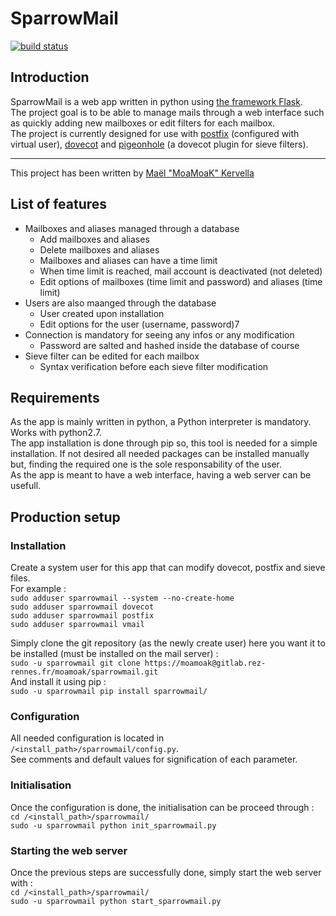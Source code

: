 # SparrowMail

[![build status](https://gitlab.rez-rennes.fr/moamoak/sparrowmail/badges/master/build.svg)](https://gitlab.rez-rennes.fr/moamoak/sparrowmail/commits/master)

## Introduction

SparrowMail is a web app written in python using [the framework Flask](http://flask.pocoo.org).  
The project goal is to be able to manage mails through a web interface such as quickly adding new mailboxes or edit filters for each mailbox.  
The project is currently designed for use with [postfix](http://www.postfix.org/) (configured with virtual user), [dovecot](https://dovecot.org/) and [pigeonhole](https://pigeonhole.dovecot.org/) (a dovecot plugin for sieve filters).

---

This project has been written by [Maël "MoaMoaK" Kervella](https://www.maelkervella.eu)

## List of features

  * Mailboxes and aliases managed through a database
    * Add mailboxes and aliases
    * Delete mailboxes and aliases
    * Mailboxes and aliases can have a time limit
    * When time limit is reached, mail account is deactivated (not deleted)
    * Edit options of mailboxes (time limit and password) and aliases (time limit)
  * Users are also maanged through the database
    * User created upon installation
    * Edit options for the user (username, password)7
  * Connection is mandatory for seeing any infos or any modification
    * Password are salted and hashed inside the database of course
  * Sieve filter can be edited for each mailbox
    * Syntax verification before each sieve filter modification

## Requirements

As the app is mainly written in python, a Python interpreter is mandatory. Works with python2.7.  
The app installation is done through pip so, this tool is needed for a simple installation. If not desired all needed packages can be installed manually but, finding the required one is the sole responsability of the user.  
As the app is meant to have a web interface, having a web server can be usefull.

## Production setup

### Installation

Create a system user for this app that can modify dovecot, postfix and sieve files.  
For example :  
`sudo adduser sparrowmail --system --no-create-home`  
`sudo adduser sparrowmail dovecot`  
`sudo adduser sparrowmail postfix`  
`sudo adduser sparrowmail vmail`


Simply clone the git repository (as the newly create user) here you want it to be installed (must be installed on the mail server) :  
`sudo -u sparrowmail git clone https://moamoak@gitlab.rez-rennes.fr/moamoak/sparrowmail.git`  
And install it using pip :  
`sudo -u sparrowmail pip install sparrowmail/`

### Configuration

All needed configuration is located in `/<install_path>/sparrowmail/config.py`.  
See comments and default values for signification of each parameter.

### Initialisation

Once the configuration is done, the initialisation can be proceed through :  
`cd /<install_path>/sparrowmail/`  
`sudo -u sparrowmail python init_sparrowmail.py`

### Starting the web server

Once the previous steps are successfully done, simply start the web server with :  
`cd /<install_path>/sparrowmail/`  
`sudo -u sparrowmail python start_sparrowmail.py`

